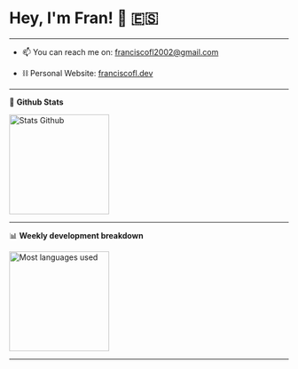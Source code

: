 # Hey, I'm Fran! 👋 :es:

-------

- 📫 You can reach me on: franciscofl2002@gmail.com

- ⛓  Personal Website: [franciscofl.dev](https://www.franciscofl.dev/)

-------

📝 **Github Stats**


  <img height="180em" src="https://github-readme-stats.vercel.app/api?username=franciscofl12&show_icons=true&theme=dark" alt="Stats Github"/>

-------

📊 **Weekly development breakdown**


<img height="180em" src="https://github-readme-stats.vercel.app/api/wakatime?username=franciscofl12&show_icons=true&theme=dark" alt="Most languages used"/>

-------

